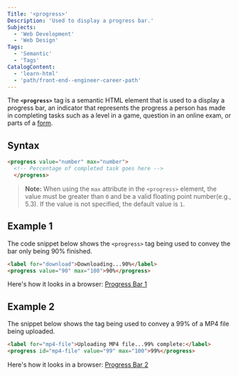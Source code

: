 ```yaml
---
Title: '<progress>' 
Description: 'Used to display a progress bar.' 
Subjects:
  - 'Web Development'
  - 'Web Design'
Tags: 
  - 'Semantic'
  - 'Tags'
CatalogContent: 
  - 'learn-html'
  - 'path/front-end--engineer-career-path'
---
```


The **`<progress>`** tag is a semantic HTML element that is used to a display a progress bar, an indicator that represents the progress a person has made in completing tasks such as a level in a game, question in an online exam, or parts of a [form](https://www.codecademy.com/resources/docs/html/forms).

## Syntax

```html
<progress value="number" max="number"> 
  <!-- Percentage of completed task goes here -->
  </progress>
```

> **Note:** When using the `max` attribute in the `<progress>` element, the value must be greater than `0` and be a valid floating point number(e.g., 5.3). If the value is not specified, the default value is `1`.

## Example 1

The code snippet below shows the `<progress>` tag being used to convey the bar only being 90% finished.

```html
<label for="download">Downloading...90%</label>
<progress value="90" max="100">90%</progress>
```

Here's how it looks in a browser:
[Progress Bar 1](https://raw.githubusercontent.com/Codecademy/docs/main/media/html-progress-bar-example-1.jpg)

## Example 2

The snippet below shows the tag being used to convey a 99% of a MP4 file being uploaded.

```html
<label for="mp4-file">Uploading MP4 file...99% complete:</label>
<progress id="mp4-file" value="99" max="100">99%</progress>
```

Here's how it looks in a browser:
[Progress Bar 2](https://raw.githubusercontent.com/Codecademy/docs/main/media/html-progress-bar-example-2.jpg)
